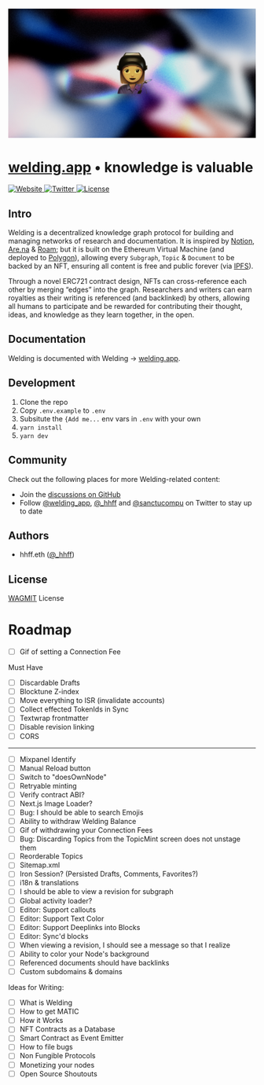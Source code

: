 ![Welding Share Card](https://raw.githubusercontent.com/sanctuarycomputer/welding/main/public/share.jpg)

# [welding.app](https://www.welding.app) • knowledge is valuable

<p>
  <a href="https://www.welding.app">
    <img src="https://img.shields.io/website?down_color=lightgrey&down_message=offline&up_color=blue&up_message=online&url=https%3A%2F%2Fwww.welding.app" alt="Website">
  </a>
  <a href="https://twitter.com/welding_app">
    <img src="https://img.shields.io/twitter/follow/welding_app" alt="Twitter">
  </a>
  <a href="/LICENSE">
    <img src="https://img.shields.io/github/license/sanctuarycomputer/welding" alt="License">
  </a>
</p>

## Intro

Welding is a decentralized knowledge graph protocol for building and managing networks of research and documentation. It is inspired by [Notion](https://www.notion.so/), [Are.na](https://www.are.na/) & [Roam](https://roamresearch.com/); but it is built on the Ethereum Virtual Machine (and deployed to [Polygon](https://polygon.technology/)), allowing every `Subgraph`, `Topic` & `Document` to be backed by an NFT, ensuring all content is free and public forever (via [IPFS](https://ipfs.io/)).

Through a novel ERC721 contract design, NFTs can cross-reference each other by merging “edges” into the graph. Researchers and writers can earn royalties as their writing is referenced (and backlinked) by others, allowing all humans to participate and be rewarded for contributing their thought, ideas, and knowledge as they learn together, in the open.

## Documentation

Welding is documented with Welding → [welding.app](https://www.welding.app).

## Development

1. Clone the repo
2. Copy `.env.example` to `.env`
3. Subsitute the `{Add me...` env vars in `.env` with your own
4. `yarn install`
5. `yarn dev`

## Community

Check out the following places for more Welding-related content:

- Join the [discussions on GitHub](https://github.com/sanctuarycomputer/welding/discussions)
- Follow [@welding_app](https://twitter.com/welding_app), [@\_hhff](https://twitter.com/_hhff) and [@sanctucompu](https://twitter.com/sanctucompu) on Twitter to stay up to date

## Authors

- hhff.eth ([@\_hhff](https://twitter.com/_hhff))

## License

[WAGMIT](/LICENSE) License

# Roadmap

- [ ] Gif of setting a Connection Fee

Must Have

- [ ] Discardable Drafts
- [ ] Blocktune Z-index
- [ ] Move everything to ISR (invalidate accounts)
- [ ] Collect effected TokenIds in Sync
- [ ] Textwrap frontmatter
- [ ] Disable revision linking
- [ ] CORS

---

- [ ] Mixpanel Identify
- [ ] Manual Reload button
- [ ] Switch to "doesOwnNode"
- [ ] Retryable minting
- [ ] Verify contract ABI?
- [ ] Next.js Image Loader?
- [ ] Bug: I should be able to search Emojis
- [ ] Ability to withdraw Welding Balance
- [ ] Gif of withdrawing your Connection Fees
- [ ] Bug: Discarding Topics from the TopicMint screen does not unstage them
- [ ] Reorderable Topics
- [ ] Sitemap.xml
- [ ] Iron Session? (Persisted Drafts, Comments, Favorites?)
- [ ] i18n & translations
- [ ] I should be able to view a revision for subgraph
- [ ] Global activity loader?
- [ ] Editor: Support callouts
- [ ] Editor: Support Text Color
- [ ] Editor: Support Deeplinks into Blocks
- [ ] Editor: Sync'd blocks
- [ ] When viewing a revision, I should see a message so that I realize
- [ ] Ability to color your Node's background
- [ ] Referenced documents should have backlinks
- [ ] Custom subdomains & domains

Ideas for Writing:

- [ ] What is Welding
- [ ] How to get MATIC
- [ ] How it Works
- [ ] NFT Contracts as a Database
- [ ] Smart Contract as Event Emitter
- [ ] How to file bugs
- [ ] Non Fungible Protocols
- [ ] Monetizing your nodes
- [ ] Open Source Shoutouts
